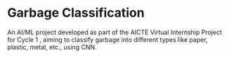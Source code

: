 # Garbage Classification

An AI/ML project developed as part of the AICTE Virtual Internship Project for Cycle 1 , aiming to classify garbage into different types like paper, plastic, metal, etc., using CNN.
